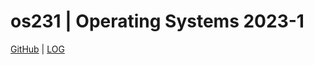 # os231 | Operating Systems 2023-1
[GitHub](https://github.com/PatrickAlexander10/os231) | [LOG](https://patrickalexander10.github.io/os231/TXT/mylog.txt)
